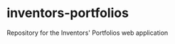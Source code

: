 inventors-portfolios
====================

Repository for the Inventors' Portfolios web application
